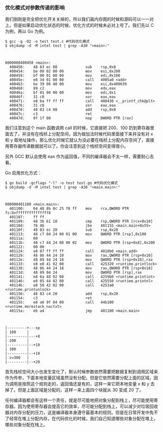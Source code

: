 ### 优化模式对参数传递的影响

我们刚刚是完全把优化开关关掉的，所以我们画内存图的时候和源码可以一一对上。但是如果启动优化状态的时候，优化方式的时候未必对上号了。我们先以 C 为例，再以
Go 为例。

    
    
    $ gcc -g -O2 -o test test.c #代码优化模式
    $ objdump -d -M intel test | grep -A30 "<main>:"
    
    
    
    0000000400450 <main>:
      400450:    48 83 ec 08             sub    rsp,0x8
      400454:    be 00 02 00 00          mov    esi,0x200
      400459:    bf 00 01 00 00          mov    edi,0x100
      40045e:    e8 3d 01 00 00          call   4005a0 <add>
      400463:    be 39 06 40 00          mov    esi,0x400639
      400468:    89 c2                   mov    edx,eax
      40046a:    bf 01 00 00 00          mov    edi,0x1
      40046f:    31 c0                   xor    eax,eax
      400471:    e8 ba ff ff ff          call   400430 <__printf_chk@plt>
      400476:    31 c0                   xor    eax,eax
      400478:    48 83 c4 08             add    rsp,0x8
      40047c:    c3                      ret
      40047d:    0f 1f 00                nop    DWORD PTR [rax]
    

我们注意到这个 main 函数调用 call 的时候，它直接把 200、100
扔到寄存器里面去了，并没有在栈桢上分配空间，因为做加法时候代码里面接下来并没有对 x 和 y
取地址操作，那么优化时候它就认为没必要在栈桢上分配内存空间了，直接用寄存器传递数据就可以了。你会注意到这个栈桢空间变得很小。

另外 GCC 默认会使用 eax 作为返回值，不同的编译器会不太一样，需要耐心去看。

Go 启用优化方式：

    
    
    $ go build -gcflags "-l" -o test test.go #代码优化模式
    $ objdump -d -M intel test | grep -A30 "<main.main>:"
    
    
    
    000000401100 <main.main>:
      401100:    64 48 8b 0c 25 f8 ff    mov    rcx,QWORD PTR fs:0xfffffffffffffff8
      401107:    ff ff
      401109:    48 3b 61 10             cmp    rsp,QWORD PTR [rcx+0x10]
      40110d:    76 46                   jbe    401155 <main.main+0x55>
      40110f:    48 83 ec 20             sub    rsp,0x20
      401113:    48 c7 04 24 00 01 00    mov    QWORD PTR [rsp],0x100
      40111a:    00
      40111b:    48 c7 44 24 08 00 02    mov    QWORD PTR [rsp+0x8],0x200
      401122:    00 00
      401124:    e8 87 ff ff ff          call   4010b0 <main.add>
      401129:    48 8b 44 24 10          mov    rax,QWORD PTR [rsp+0x10]
      40112e:    48 89 44 24 18          mov    QWORD PTR [rsp+0x18],rax
      401133:    e8 e8 41 02 00          call   425320 <runtime.printlock>
      401138:    48 8b 44 24 18          mov    rax,QWORD PTR [rsp+0x18]
      40113d:    48 89 04 24             mov    QWORD PTR [rsp],rax
      401141:    e8 6a 48 02 00          call   4259b0 <runtime.printint>
      401146:    e8 05 44 02 00          call   425550 <runtime.printnl>
      40114b:    e8 50 42 02 00          call   4253a0 <runtime.printunlock>
      401150:    48 83 c4 20             add    rsp,0x20
      401154:    c3                      ret
      401155:    e8 a6 9f 04 00          call   44b100 <runtime.morestack_noctxt>
      40115a:    eb a4                   jmp    401100 <main.main>
    
    
    
    |---------+---sp
    | 100     |
    |---------|---+8
    | 200     |
    |---------|--+10
    | 300     |
    |---------|--+18
    | z=300   |
    |---------|--+20
    

首先栈桢空间大小也发生变化了，默认时候参数依然需要把数据复制到调用区域来作为传参，下面本地变量区域虽然没有分配，但是它依然需要分配上面的区域，因为调用是按照这个规则走的，返回值还是有的，这样一来它把本地变量
x 和 y 去掉了。但是上面区域是分配的，这样一来上面四个块就从 30 变成 20 了。

任何编译器都会有这样一个责任，就是尽可能地把对象分配到栈上，尽可能使用寄存器。因为使用寄存器会提高它的效率，尽可能分配到栈上，可以减少对垃圾回收器对内存分配的压力，这是编译器本身遵守最基本的规则。但是在日常开发中免不了经常在堆上分配内存，在代码优化的时候，我们自己知道哪些对象分配在堆上，哪些对象分配在栈上。

